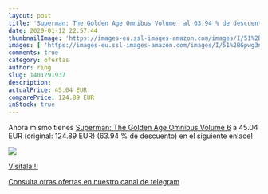 ```yaml
---
layout: post
title: 'Superman: The Golden Age Omnibus Volume  al 63.94 % de descuento'
date: 2020-01-12 22:57:44
thumbnailImage: 'https://images-eu.ssl-images-amazon.com/images/I/51%2BGpwg3nFL._SL200_.jpg'
images: [ 'https://images-eu.ssl-images-amazon.com/images/I/51%2BGpwg3nFL._SL200_.jpg' ]
comments: true
category: ofertas
author: ring
slug: 1401291937
description:
actualPrice: 45.04 EUR
comparePrice: 124.89 EUR
inStock: true
---
```


Ahora mismo tienes [Superman: The Golden Age Omnibus Volume 6](https://www.amazon.com/dp/1401291937/?tag=redken08-20) a 45.04 EUR (original: 124.89 EUR) (63.94 %  de descuento) en el siguiente enlace!

[![](https://images-eu.ssl-images-amazon.com/images/I/51%2BGpwg3nFL._SL200_.jpg)](https://www.amazon.com/dp/1401291937/?tag=redken08-20)

[Visítala!!!](https://www.amazon.com/dp/1401291937/?tag=redken08-20)

[Consulta otras ofertas en nuestro canal de telegram](https://t.me/s/ofertas25)
